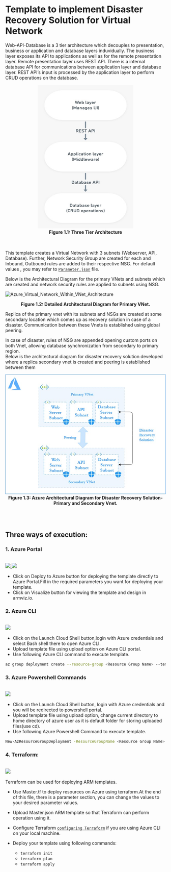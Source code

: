 # Template to implement Disaster Recovery Solution for Virtual Network

Web-API-Database is a 3 tier architecture which decouples to presentation, business or application and database layers induvidually. The business layer exposes its API to applications as well as for the remote presentation layer. Remote presentation layer uses REST API. There is a internal database API for communications between application layer and database layer. REST API’s input is processed by the application layer to perform CRUD operations on the database.
<br />

<p align="center">
<img src="./WEB-API-DB.jpeg" height="450" width="300">
<br />
    <b> Figure 1.1: Three Tier Architecture </b>  
</p>

<br /><br />
This template creates a Virtual Network with 3 subnets (Webserver, API, Database). Further, Network Security Group are created for each and Inbound, Outbound rules are added to their respective NSG.
For default values , you may refer to [`Parameter.json`](https://github.com/riyaagrahari/ARM-Templates/blob/master/VNet_Template_MultipleSubnet/Parameter.json) file.

Below is the Architectural Diagram for the primary VNets and subnets which are created and network security rules are applied to subnets using NSG.

    
![Azure_Virtual_Network_Within_VNet_Architecture](https://user-images.githubusercontent.com/24872414/60388745-684a7d80-9ad3-11e9-9d48-1fe94b6a4177.jpg)
<br />
<p align="center">
    <b> Figure 1.2: Detailed Architectural Diagram for Primary VNet.</b>
</p>
Replica of the primary vnet with its subnets and NSGs are created at some secondary location which comes up as recovery solution in case of a disaster. Communication between these Vnets is established using global peering.

In case of disaster, rules of NSG are appended opening custom ports on both Vnet, allowing database synchronization from secondary to primary region.<br />
Below is the architectural diagram for disaster recovery solution developed where a replica secondary vnet is created and peering is established between them

<p align="center">
<img src="./Architecture-DisasterRecovery.jpg">
<br />
    <b> Figure 1.3: Azure Architectural Diagram for Disaster Recovery Solution- Primary and Secondary Vnet. </b>
</p>
<br /><br />


## Three ways of execution:

### 1. Azure Portal 
<br />
<a href="https://portal.azure.com/#create/Microsoft.Template/uri/https%3A%2F%2Fraw.githubusercontent.com%2Friyaagrahari%2FARM-Templates%2Fmaster%2FNestedTemplate_for_DisasterRecovery%2FMaster.json" target="_blank">
    <img src="http://azuredeploy.net/deploybutton.png"/>
</a>
<a href="http://armviz.io/#/?load=https%3A%2F%2Fraw.githubusercontent.com%2Friyaagrahari%2FAzure-Templates%2Fmaster%2FNestedTemplate_for_DisasterRecovery%2FMaster.json" target="_blank">
    <img src="http://armviz.io/visualizebutton.png"/>
</a>
<br />

- Click on Deploy to Azure button for deploying the template directly to Azure Portal.Fill in the required parameters you want for deploying your template.<br/>
- Click on Visualize button for viewing the template and design in armviz.io.<br />

### 2. Azure CLI 
<br />
<a href="https://shell.azure.com" target="_blank">
 <img name="launch-cloud-shell" src="https://docs.microsoft.com/azure/includes/media/cloud-shell-try-it/launchcloudshell.png" data-linktype="external">
</a>
<br />

- Click on the Launch Cloud Shell button,login with Azure credentials and select Bash shell there to open Azure CLI.
- Upload template file using upload option on Azure CLI portal.<br />
- Use following Azure CLI command to execute template.

```bash
az group deployment create --resource-group <Resource Group Name> --template-file template.json
```

### 3. Azure Powershell Commands
<br />
<a href="https://shell.azure.com" target="_blank">
 <img name="launch-cloud-shell" src="https://docs.microsoft.com/azure/includes/media/cloud-shell-try-it/launchcloudshell.png" data-linktype="external">
</a>
<br />

- Click on the Launch Cloud Shell button, login with Azure credentials and you will be redirected to powershell portal.
- Upload template file using upload option, change current directory to home directory of azure user as it is default folder for storing  uploaded files(use cd).<br />
- Use following Azure Powershell Command to execute template.

```bash
New-AzResourceGroupDeployment -ResourceGroupName <Resource Group Name> -TemplateFile template.json
```
### 4. Terraform:
<br />
<a href="https://shell.azure.com" target="_blank">
 <img name="launch-cloud-shell" src="https://docs.microsoft.com/azure/includes/media/cloud-shell-try-it/launchcloudshell.png" data-linktype="external">
</a>
</br>

Terraform can be used for deploying ARM templates. 
- Use Master.tf to deploy resources on Azure using terraform.At the end of this file, there is a parameter section, you can change the values to your desired parameter values. 
- Upload Master.json ARM template so that Terraform can perform operation using it. 
- Configure Terraform [`configuring Terraform`](https://docs.microsoft.com/en-us/azure/virtual-machines/linux/terraform-install-configure) if you are using Azure CLI on your local machine.
- Deploy your template using following commands:

    - ```terraform init ```
    - ```terraform plan ``` 
    - ```terraform apply```
